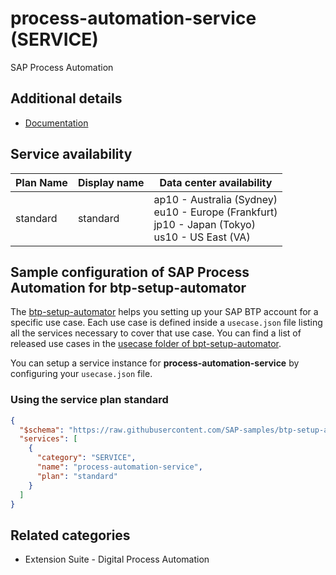 # process-automation-service (SERVICE)

SAP Process Automation

## Additional details

- [Documentation](https://help.sap.com/viewer/p/PROCESS_AUTOMATION)

## Service availability

| Plan Name | Display name | Data center availability  |
|------|----------------|---------------------------|
|  standard  |  standard  | ap10 - Australia (Sydney)<br> eu10 - Europe (Frankfurt)<br> jp10 - Japan (Tokyo)<br> us10 - US East (VA)  |

## Sample configuration of **SAP Process Automation** for btp-setup-automator

The [btp-setup-automator](https://github.com/SAP-samples/btp-setup-automator) helps you setting up your SAP BTP account for a specific use case. Each use case is defined inside a `usecase.json` file listing all the services necessary to cover that use case. You can find a list of released use cases in the [usecase folder of bpt-setup-automator](https://github.com/SAP-samples/btp-setup-automator/tree/main/usecases).

You can setup a service instance for **process-automation-service** by configuring your `usecase.json` file.

### Using the service plan **standard**

```json
{
  "$schema": "https://raw.githubusercontent.com/SAP-samples/btp-setup-automator/main/libs/btpsa-usecase.json",
  "services": [
    {
      "category": "SERVICE",
      "name": "process-automation-service",
      "plan": "standard"
    }
  ]
}
```

## Related categories

- Extension Suite - Digital Process Automation